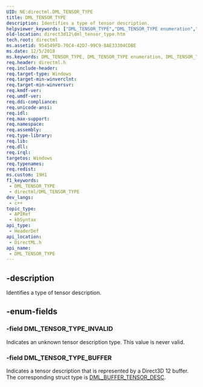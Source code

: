 ```yaml
---
UID: NE:directml.DML_TENSOR_TYPE
title: DML_TENSOR_TYPE
description: Identifies a type of tensor description.
helpviewer_keywords: ["DML_TENSOR_TYPE","DML_TENSOR_TYPE enumeration","DML_TENSOR_TYPE_BUFFER","DML_TENSOR_TYPE_INVALID","direct3d12.dml_tensor_type","directml/DML_TENSOR_TYPE","directml/DML_TENSOR_TYPE_BUFFER","directml/DML_TENSOR_TYPE_INVALID"]
old-location: direct3d12\dml_tensor_type.htm
tech.root: directml
ms.assetid: 954549FD-70C4-42D7-99C9-8AE33304CDBE
ms.date: 12/5/2018
ms.keywords: DML_TENSOR_TYPE, DML_TENSOR_TYPE enumeration, DML_TENSOR_TYPE_BUFFER, DML_TENSOR_TYPE_INVALID, direct3d12.dml_tensor_type, directml/DML_TENSOR_TYPE, directml/DML_TENSOR_TYPE_BUFFER, directml/DML_TENSOR_TYPE_INVALID
req.header: directml.h
req.include-header: 
req.target-type: Windows
req.target-min-winverclnt: 
req.target-min-winversvr: 
req.kmdf-ver: 
req.umdf-ver: 
req.ddi-compliance: 
req.unicode-ansi: 
req.idl: 
req.max-support: 
req.namespace: 
req.assembly: 
req.type-library: 
req.lib: 
req.dll: 
req.irql: 
targetos: Windows
req.typenames: 
req.redist: 
ms.custom: 19H1
f1_keywords:
 - DML_TENSOR_TYPE
 - directml/DML_TENSOR_TYPE
dev_langs:
 - c++
topic_type:
 - APIRef
 - kbSyntax
api_type:
 - HeaderDef
api_location:
 - DirectML.h
api_name:
 - DML_TENSOR_TYPE
---
```


## -description

Identifies a type of tensor description.

## -enum-fields

### -field DML_TENSOR_TYPE_INVALID

Indicates an unknown tensor description type. This value is never valid.

### -field DML_TENSOR_TYPE_BUFFER

Indicates a tensor description that is represented by a Direct3D 12 buffer. The corresponding struct type is [DML_BUFFER_TENSOR_DESC](/windows/win32/api/directml/ns-directml-dml_buffer_tensor_desc).

